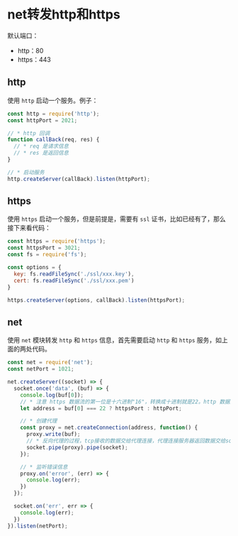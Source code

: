 # net转发http和https

默认端口：

- http：80
- https：443

## http

使用 `http` 启动一个服务。例子：

```js
const http = require('http');
const httpPort = 2021;

// * http 回调
function callBack(req, res) {
  // * req 是请求信息
  // * res 是返回信息
}

// * 启动服务
http.createServer(callBack).listen(httpPort);
```

## https

使用 `https` 启动一个服务，但是前提是，需要有 `ssl` 证书，比如已经有了，那么接下来看代码：

```js
const https = require('https');
const httpsPort = 3021;
const fs = require('fs');

const options = {
  key: fs.readFileSync('./ssl/xxx.key'),
  cert: fs.readFileSync('./ssl/xxx.pem')
}

https.createServer(options, callBack).listen(httpsPort);
```

## net

使用 `net` 模块转发 `http` 和 `https` 信息，首先需要启动 `http` 和 `https` 服务，如上面的两处代码。

```js
const net = require('net');
const netPort = 1021;

net.createServer((socket) => {
  socket.once('data', (buf) => {
    console.log(buf[0]);
    // * 注意 https 数据流的第一位是十六进制"16"，转换成十进制就是22。http 数据流是71。
    let address = buf[0] === 22 ? httpsPort : httpPort;

    // * 创建代理
    const proxy = net.createConnection(address, function() {
      proxy.write(buf);
      // * 反向代理的过程，tcp接收的数据交给代理连接，代理连接服务器返回数据交给socket返回给客户端。
      socket.pipe(proxy).pipe(socket);
    });

    // * 监听错误信息
    proxy.on('error', (err) => {
      console.log(err);
    })
  });

  socket.on('err', err => {
    console.log(err);
  })
}).listen(netPort);
```